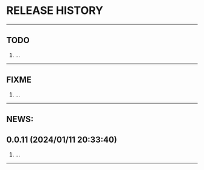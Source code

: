 # RELEASE HISTORY

********************************************************************************
## TODO
1. ...  

********************************************************************************
## FIXME
1. ...  

********************************************************************************
## NEWS:

0.0.11 (2024/01/11 20:33:40)
------------------------------
1. ...  


********************************************************************************

